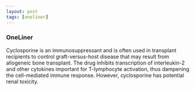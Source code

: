 ```yaml
---
layout: post
tags: [oneliner]
---
```



### OneLiner

Cyclosporine is an immunosuppressant and is often used in transplant recipients to control graft-versus-host disease that may result from allogeneic bone transplant. The drug inhibits transcription of interleukin-2 and other cytokines important for T-lymphocyte activation, thus dampening the cell-mediated immune response. However, cyclosporine has potential renal toxicity.
